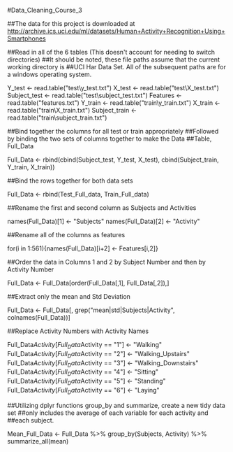#Data_Cleaning_Course_3

##The data for this project is downloaded at http://archive.ics.uci.edu/ml/datasets/Human+Activity+Recognition+Using+Smartphones

##Read in all of the 6 tables (This doesn't account for needing to switch directories)
##It should be noted, these file paths assume that the current working directory is 
##UCI Har Data Set. All of the subsequent paths are for a windows operating system.

Y_test <- read.table("test\\y_test.txt")
X_test <- read.table("test\\X_test.txt")
Subject_test <- read.table("test\\subject_test.txt")
Features <- read.table("features.txt")
Y_train <- read.table("train\\y_train.txt")
X_train <- read.table("train\\X_train.txt")
Subject_train <- read.table("train\\subject_train.txt")

##Bind together the columns for all test or train appropriately
##Followed by binding the two sets of columns together to make the Data
##Table, Full_Data

Full_Data <- rbind(cbind(Subject_test, Y_test, X_test), cbind(Subject_train, Y_train, X_train))

##Bind the rows together for both data sets

Full_Data <- rbind(Test_Full_data, Train_Full_data)

##Rename the first and second column as Subjects and Activities

names(Full_Data)[1] <- "Subjects"
names(Full_Data)[2] <- "Activity"

##Rename all of the columns as features

for(i in 1:561){names(Full_Data)[i+2] <- Features[i,2]}

##Order the data in Columns 1 and 2 by Subject Number and then by Activity Number

Full_Data <- Full_Data[order(Full_Data[,1], Full_Data[,2]),]

##Extract only the mean and Std Deviation

Full_Data <- Full_Data[, grep("mean|std|Subjects|Activity", colnames(Full_Data))]

##Replace Activity Numbers with Activity Names

Full_Data$Activity[Full_Data$Activity == "1"] <- "Walking"
Full_Data$Activity[Full_Data$Activity == "2"] <- "Walking_Upstairs"
Full_Data$Activity[Full_Data$Activity == "3"] <- "Walking_Downstairs"
Full_Data$Activity[Full_Data$Activity == "4"] <- "Sitting"
Full_Data$Activity[Full_Data$Activity == "5"] <- "Standing"
Full_Data$Activity[Full_Data$Activity == "6"] <- "Laying"

##Utilizing dplyr functions group_by and summarize, create a new tidy data set
##only includes the average of each variable for each activity and
##each subject.

Mean_Full_Data <- Full_Data %>% group_by(Subjects, Activity) %>% summarize_all(mean)
